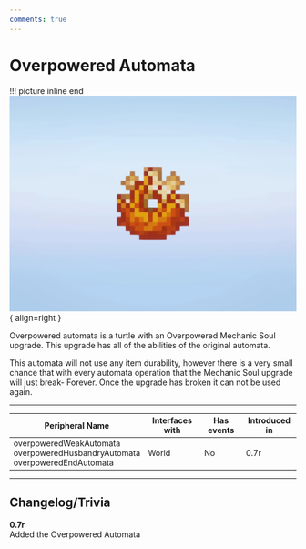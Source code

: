 ```yaml
---
comments: true
---
```


# Overpowered Automata

!!! picture inline end
    ![!Image of the Overpowered Automata Upgrade](/../assets/images/previews/overpowered_automata.gif){ align=right }

Overpowered automata is a turtle with an Overpowered Mechanic Soul upgrade. This upgrade has all of the abilities of the original automata.  

This automata will not use any item durability, however there is a very small chance that with every automata operation that the Mechanic Soul upgrade will just break- Forever. Once the upgrade has broken it can not be used again.

<p class="picture-spacing" style="--ps:0.4rem;"></p>

---

| Peripheral Name              | Interfaces with | Has events | Introduced in |
| ---------------------------- | --------------- | ---------- | ------------- |
| overpoweredWeakAutomata<br>overpoweredHusbandryAutomata<br>overpoweredEndAutomata      | World           | No         | 0.7r          |

---

## Changelog/Trivia

**0.7r**  
Added the Overpowered Automata
